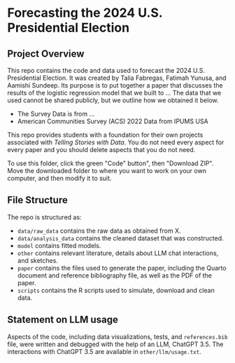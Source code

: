 # Forecasting the 2024 U.S. Presidential Election

## Project Overview

This repo contains the code and data used to forecast the 2024 U.S. Presidential Election. It was created by Talia Fabregas, Fatimah Yunusa, and Aamishi Sundeep. Its purpose is to put together a paper that discusses the results of the logistic regression model that we built to ... The data that we used cannot be shared publicly, but we outline how we obtained it below.

- The Survey Data is from ...
- American Communities Survey (ACS) 2022 Data from IPUMS USA

This repo provides students with a foundation for their own projects associated with *Telling Stories with Data*. You do not need every aspect for every paper and you should delete aspects that you do not need.

To use this folder, click the green "Code" button", then "Download ZIP". Move the downloaded folder to where you want to work on your own computer, and then modify it to suit.


## File Structure

The repo is structured as:

-   `data/raw_data` contains the raw data as obtained from X.
-   `data/analysis_data` contains the cleaned dataset that was constructed.
-   `model` contains fitted models. 
-   `other` contains relevant literature, details about LLM chat interactions, and sketches.
-   `paper` contains the files used to generate the paper, including the Quarto document and reference bibliography file, as well as the PDF of the paper. 
-   `scripts` contains the R scripts used to simulate, download and clean data.


## Statement on LLM usage

Aspects of the code, including data visualizations, tests, and `references.bib` file, were written and debugged with the help of an LLM, ChatGPT 3.5. The interactions with ChatGPT 3.5 are available in `other/llm/usage.txt`. 
